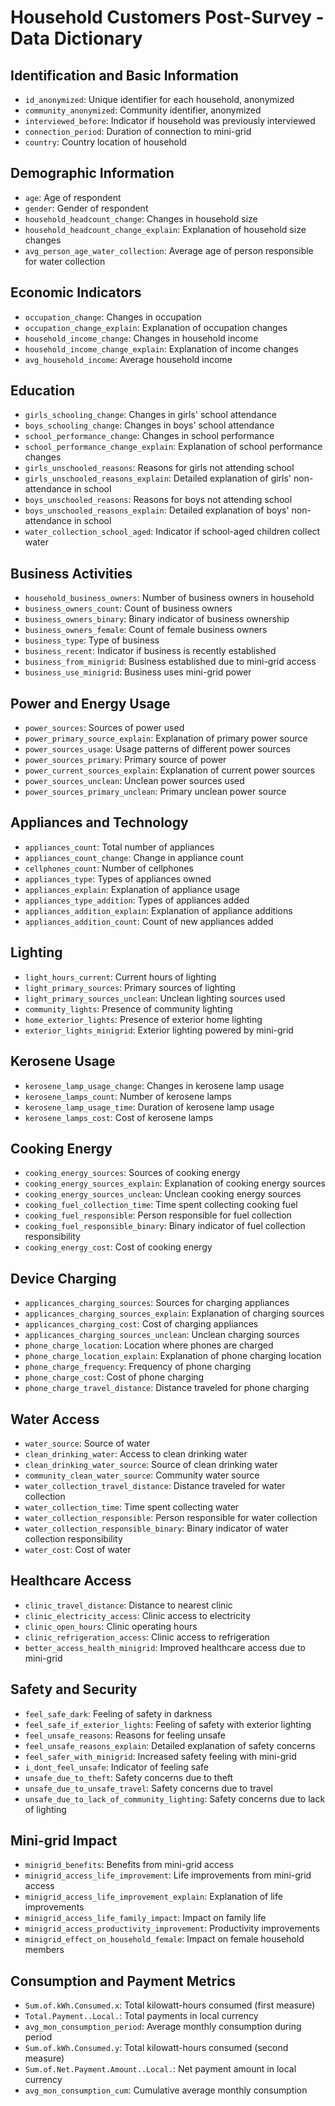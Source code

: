 # Household Customers Post-Survey - Data Dictionary

## Identification and Basic Information
- `id_anonymized`: Unique identifier for each household, anonymized
- `community_anonymized`: Community identifier, anonymized
- `interviewed_before`: Indicator if household was previously interviewed
- `connection_period`: Duration of connection to mini-grid
- `country`: Country location of household

## Demographic Information
- `age`: Age of respondent
- `gender`: Gender of respondent
- `household_headcount_change`: Changes in household size
- `household_headcount_change_explain`: Explanation of household size changes
- `avg_person_age_water_collection`: Average age of person responsible for water collection

## Economic Indicators
- `occupation_change`: Changes in occupation
- `occupation_change_explain`: Explanation of occupation changes
- `household_income_change`: Changes in household income
- `household_income_change_explain`: Explanation of income changes
- `avg_household_income`: Average household income

## Education
- `girls_schooling_change`: Changes in girls' school attendance
- `boys_schooling_change`: Changes in boys' school attendance
- `school_performance_change`: Changes in school performance
- `school_performance_change_explain`: Explanation of school performance changes
- `girls_unschooled_reasons`: Reasons for girls not attending school
- `girls_unschooled_reasons_explain`: Detailed explanation of girls' non-attendance in school
- `boys_unschooled_reasons`: Reasons for boys not attending school
- `boys_unschooled_reasons_explain`: Detailed explanation of boys' non-attendance in school
- `water_collection_school_aged`: Indicator if school-aged children collect water

## Business Activities
- `household_business_owners`: Number of business owners in household
- `business_owners_count`: Count of business owners
- `business_owners_binary`: Binary indicator of business ownership
- `business_owners_female`: Count of female business owners
- `business_type`: Type of business
- `business_recent`: Indicator if business is recently established
- `business_from_minigrid`: Business established due to mini-grid access
- `business_use_minigrid`: Business uses mini-grid power

## Power and Energy Usage
- `power_sources`: Sources of power used
- `power_primary_source_explain`: Explanation of primary power source
- `power_sources_usage`: Usage patterns of different power sources
- `power_sources_primary`: Primary source of power
- `power_current_sources_explain`: Explanation of current power sources
- `power_sources_unclean`: Unclean power sources used
- `power_sources_primary_unclean`: Primary unclean power source

## Appliances and Technology
- `appliances_count`: Total number of appliances
- `appliances_count_change`: Change in appliance count
- `cellphones_count`: Number of cellphones
- `appliances_type`: Types of appliances owned
- `appliances_explain`: Explanation of appliance usage
- `appliances_type_addition`: Types of appliances added
- `appliances_addition_explain`: Explanation of appliance additions
- `appliances_addition_count`: Count of new appliances added

## Lighting
- `light_hours_current`: Current hours of lighting
- `light_primary_sources`: Primary sources of lighting
- `light_primary_sources_unclean`: Unclean lighting sources used
- `community_lights`: Presence of community lighting
- `home_exterior_lights`: Presence of exterior home lighting
- `exterior_lights_minigrid`: Exterior lighting powered by mini-grid

## Kerosene Usage
- `kerosene_lamp_usage_change`: Changes in kerosene lamp usage
- `kerosene_lamps_count`: Number of kerosene lamps
- `kerosene_lamp_usage_time`: Duration of kerosene lamp usage
- `kerosene_lamps_cost`: Cost of kerosene lamps

## Cooking Energy
- `cooking_energy_sources`: Sources of cooking energy
- `cooking_energy_sources_explain`: Explanation of cooking energy sources
- `cooking_energy_sources_unclean`: Unclean cooking energy sources
- `cooking_fuel_collection_time`: Time spent collecting cooking fuel
- `cooking_fuel_responsible`: Person responsible for fuel collection
- `cooking_fuel_responsible_binary`: Binary indicator of fuel collection responsibility
- `cooking_energy_cost`: Cost of cooking energy

## Device Charging
- `applicances_charging_sources`: Sources for charging appliances
- `applicances_charging_sources_explain`: Explanation of charging sources
- `applicances_charging_cost`: Cost of charging appliances
- `applicances_charging_sources_unclean`: Unclean charging sources
- `phone_charge_location`: Location where phones are charged
- `phone_charge_location_explain`: Explanation of phone charging location
- `phone_charge_frequency`: Frequency of phone charging
- `phone_charge_cost`: Cost of phone charging
- `phone_charge_travel_distance`: Distance traveled for phone charging

## Water Access
- `water_source`: Source of water
- `clean_drinking_water`: Access to clean drinking water
- `clean_drinking_water_source`: Source of clean drinking water
- `community_clean_water_source`: Community water source
- `water_collection_travel_distance`: Distance traveled for water collection
- `water_collection_time`: Time spent collecting water
- `water_collection_responsible`: Person responsible for water collection
- `water_collection_responsible_binary`: Binary indicator of water collection responsibility
- `water_cost`: Cost of water

## Healthcare Access
- `clinic_travel_distance`: Distance to nearest clinic
- `clinic_electricity_access`: Clinic access to electricity
- `clinic_open_hours`: Clinic operating hours
- `clinic_refrigeration_access`: Clinic access to refrigeration
- `better_access_health_minigrid`: Improved healthcare access due to mini-grid

## Safety and Security
- `feel_safe_dark`: Feeling of safety in darkness
- `feel_safe_if_exterior_lights`: Feeling of safety with exterior lighting
- `feel_unsafe_reasons`: Reasons for feeling unsafe
- `feel_unsafe_reasons_explain`: Detailed explanation of safety concerns
- `feel_safer_with_minigrid`: Increased safety feeling with mini-grid
- `i_dont_feel_unsafe`: Indicator of feeling safe
- `unsafe_due_to_theft`: Safety concerns due to theft
- `unsafe_due_to_unsafe_travel`: Safety concerns due to travel
- `unsafe_due_to_lack_of_community_lighting`: Safety concerns due to lack of lighting

## Mini-grid Impact
- `minigrid_benefits`: Benefits from mini-grid access
- `minigrid_access_life_improvement`: Life improvements from mini-grid access
- `minigrid_access_life_improvement_explain`: Explanation of life improvements
- `minigrid_access_life_family_impact`: Impact on family life
- `minigrid_access_productivity_improvement`: Productivity improvements
- `minigrid_effect_on_household_female`: Impact on female household members

## Consumption and Payment Metrics
- `Sum.of.kWh.Consumed.x`: Total kilowatt-hours consumed (first measure)
- `Total.Payment..Local.`: Total payments in local currency
- `avg_mon_consumption_period`: Average monthly consumption during period
- `Sum.of.kWh.Consumed.y`: Total kilowatt-hours consumed (second measure)
- `Sum.of.Net.Payment.Amount..Local.`: Net payment amount in local currency
- `avg_mon_consumption_cum`: Cumulative average monthly consumption
